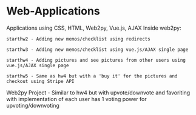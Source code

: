 # Web-Applications
Applications using CSS, HTML, Web2py, Vue.js, AJAX
Inside web2py:

	starthw2 - Adding new memos/checklist using redirects
	
	starthw3 - Adding new memos/checklist using vue.js/AJAX single page
	
	starthw4 - Adding pictures and see pictures from other users using vue.js/AJAX single page
	
	starthw5 - Same as hw4 but with a 'buy it' for the pictures and checkout using Stripe API
	
Web2py Project - Similar to hw4 but with upvote/downvote and favoriting with implementation of each user has 1 voting power for upvoting/downvoting
